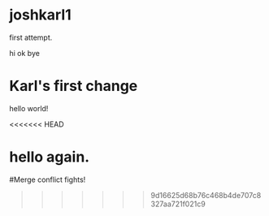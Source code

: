 # joshkarl1

first attempt.

hi ok
bye

# Karl's first change
hello world!

<<<<<<< HEAD
<!-- this is interesting -->
hello again.
=======
#Merge conflict
fights!
>>>>>>> 9d16625d68b76c468b4de707c8327aa721f021c9
